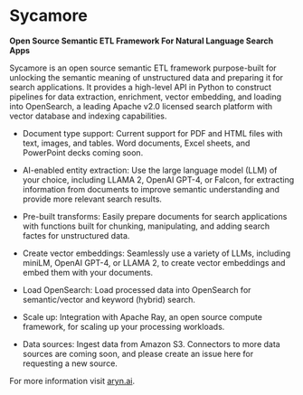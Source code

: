 # Sycamore

**Open Source Semantic ETL Framework For Natural Language Search Apps**

Sycamore is an open source semantic ETL framework purpose-built for unlocking the semantic meaning of unstructured data
and preparing it for search applications. It provides a high-level API in Python to construct pipelines for data
extraction, enrichment, vector embedding, and loading into OpenSearch, a leading Apache v2.0 licensed search platform
with vector database and indexing capabilities.

- Document type support: Current support for PDF and HTML files with text, images, and tables. Word documents, Excel
  sheets, and PowerPoint decks coming soon.

- AI-enabled entity extraction: Use the large language model (LLM) of your choice, including LLAMA 2, OpenAI GPT-4, or
  Falcon, for extracting information from documents to improve semantic understanding and provide more relevant search
  results.

- Pre-built transforms: Easily prepare documents for search applications with functions built for chunking,
  manipulating, and adding search factes for unstructured data.

- Create vector embeddings: Seamlessly use a variety of LLMs, including miniLM, OpenAI GPT-4, or LLAMA 2, to create
  vector embeddings and embed them with your documents.

- Load OpenSearch: Load processed data into OpenSearch for semantic/vector and keyword (hybrid) search.

- Scale up: Integration with Apache Ray, an open source compute framework, for scaling up your processing workloads.

- Data sources: Ingest data from Amazon S3. Connectors to more data sources are coming soon, and please create an issue
  here for requesting a new source.

For more information visit [aryn.ai](https://www.aryn.ai).
